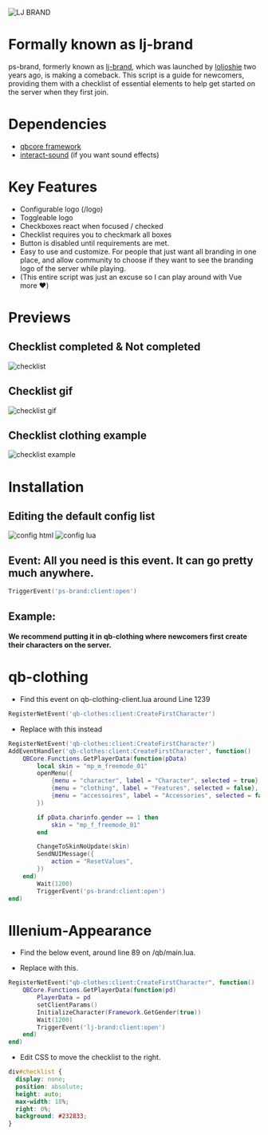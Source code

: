 ![LJ BRAND](https://user-images.githubusercontent.com/91661118/144402490-add10012-0c2b-42bb-8d9f-c5e215cf3d7e.png)

# Formally known as lj-brand
ps-brand, formerly known as [lj-brand](https://github.com/loljoshie/lj-brand), which was launched by [loljoshie](https://github.com/loljoshie) two years ago, is making a comeback. This script is a guide for newcomers, providing them with a checklist of essential elements to help get started on the server when they first join.

# Dependencies
* [qbcore framework](https://github.com/qbcore-framework)
* [interact-sound](https://github.com/qbcore-framework/interact-sound) (if you want sound effects)

# Key Features
* Configurable logo (/logo)
* Toggleable logo
* Checkboxes react when focused / checked
* Checklist requires you to checkmark all boxes
* Button is disabled until requirements are met.
* Easy to use and customize. For people that just want all branding in one place, and allow community to choose if they want to see the branding logo of the server while playing.
* (This entire script was just an excuse so I can play around with Vue more ❤️)
#

# Previews
## Checklist completed & Not completed
![checklist](https://user-images.githubusercontent.com/91661118/144400484-fe5734fb-af43-45a8-be4c-4dcdac7e642d.png)

## Checklist gif
![checklist gif](https://user-images.githubusercontent.com/91661118/144400634-44705317-eb68-4872-b2ba-ac1071fea607.gif)

## Checklist clothing example
![checklist example](https://user-images.githubusercontent.com/91661118/144400792-a8679b3e-9e6c-4f0c-85e0-56ccfcdf92eb.png)

# Installation 

## Editing the default config list
![config html](https://user-images.githubusercontent.com/91661118/144399653-301103f3-5b15-4b83-86b9-cc56c1ae7689.PNG)
![config lua](https://user-images.githubusercontent.com/91661118/144399687-0e3aa6d9-a493-4dfd-8af8-4d0a71c89625.PNG)

## Event: All you need is this event. It can go pretty much anywhere.
```lua
TriggerEvent('ps-brand:client:open')
```
## Example:
#### We recommend putting it in qb-clothing where newcomers first create their characters on the server.

# qb-clothing

* Find this event on qb-clothing-client.lua around Line 1239
```lua
RegisterNetEvent('qb-clothes:client:CreateFirstCharacter')
```

* Replace with this instead
```lua
RegisterNetEvent('qb-clothes:client:CreateFirstCharacter')
AddEventHandler('qb-clothes:client:CreateFirstCharacter', function()
    QBCore.Functions.GetPlayerData(function(pData)
        local skin = "mp_m_freemode_01"
        openMenu({
            {menu = "character", label = "Character", selected = true},
            {menu = "clothing", label = "Features", selected = false},
            {menu = "accessoires", label = "Accessories", selected = false}
        })

        if pData.charinfo.gender == 1 then
            skin = "mp_f_freemode_01"
        end

        ChangeToSkinNoUpdate(skin)
        SendNUIMessage({
            action = "ResetValues",
        })
    end)
        Wait(1200)
        TriggerEvent('ps-brand:client:open')
end)    
```
# Illenium-Appearance

* Find the below event, around line 89 on /qb/main.lua.

* Replace with this. 
```lua
RegisterNetEvent("qb-clothes:client:CreateFirstCharacter", function()
    QBCore.Functions.GetPlayerData(function(pd)
        PlayerData = pd
        setClientParams()
        InitializeCharacter(Framework.GetGender(true))
        Wait(1200)
        TriggerEvent('lj-brand:client:open')
    end)
end)
```

* Edit CSS to move the checklist to the right.

```css
div#checklist {
  display: none;
  position: absolute;
  height: auto;
  max-width: 18%;
  right: 0%;
  background: #232833;
}
```
